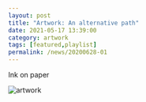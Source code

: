 ```yaml
---
layout: post
title: "Artwork: An alternative path"
date: 2021-05-17 13:39:00
category: artwork
tags: [featured,playlist]
permalink: /news/20200628-01
---
```


Ink on paper

![artwork](https://pbs.twimg.com/media/E1lkwZsX0AIcdxz?format=jpg&name=small)